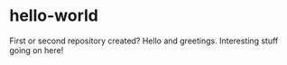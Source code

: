 # hello-world
First or second repository created?
Hello and greetings. Interesting stuff going on here!
